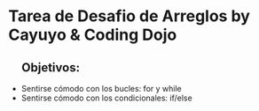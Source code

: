 # Tarea de Desafio de Arreglos by Cayuyo & Coding Dojo

<ul>
<h2>Objetivos:</h2>
    <li>Sentirse cómodo con los bucles: for y while</li>
    <li>Sentirse cómodo con los condicionales: if/else</li>
</ul>